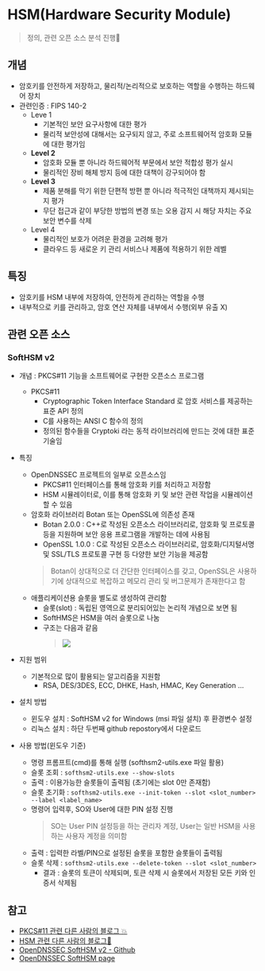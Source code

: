 # HSM(Hardware Security Module)
> 정의, 관련 오픈 소스 분석 진행📝


## 개념
+ 암호키를 안전하게 저장하고, 물리적/논리적으로 보호하는 역할을 수행하는 하드웨어 장치
+ 관련인증 : FIPS 140-2
   + Leve 1
     + 기본적인 보안 요구사항에 대한 평가
     + 물리적 보안성에 대해서는 요구되지 않고, 주로 소프트웨어적 암호화 모듈에 대한 평가임
   + **Level 2**
     + 암호화 모듈 뿐 아니라 하드웨어적 부문에서 보안 적합성 평가 실시
     + 물리적인 장비 해체 방지 등에 대한 대책이 강구되어야 함
   + **Level 3**
     + 제품 분해를 막기 위한 단편적 방편 뿐 아니라 적극적인 대책까지 제시되는 지 평가
     + 무단 접근과 같이 부당한 방법의 변경 또는 오용 감지 시 해당 자치는 주요 보안 변수를 삭제
  + Level 4
     + 물리적인 보호가 어려운 환경을 고려해 평가
     + 클라우드 등 새로운 키 관리 서비스나 제품에 적용하기 위한 레벨
       
## 특징
+ 암호키를 HSM 내부에 저장하여, 안전하게 관리하는 역할을 수행
+ 내부적으로 키를 관리하고, 암호 연산 자체를 내부에서 수행(외부 유출 X)
 
## 관련 오픈 소스
### SoftHSM v2
+ 개념 : PKCS#11 기능을 소프트웨어로 구현한 오픈소스 프로그램
  + PKCS#11
    + Cryptographic Token Interface Standard 로 암호 서비스를 제공하는 표준 API 정의
    + C를 사용하는 ANSI C 함수의 정의
    + 정의된 함수들을 Cryptoki 라는 동적 라이브러리에 만드는 것에 대한 표준 기술임
    
+ 특징
  + OpenDNSSEC 프로젝트의 일부로 오픈소스임
    + PKCS#11 인터페이스를 통해 암호화 키를 처리하고 저장함
    + HSM 시뮬레이터로, 이를 통해 암호화 키 및 보안 관련 작업을 시뮬레이션 할 수 있음
  + 암호화 라이브러리 Botan 또는 OpenSSL에 의존성 존재
    + Botan 2.0.0 : C++로 작성된 오픈소스 라이브러리로, 암호화 및 프로토콜 등을 지원하며 보안 응용 프로그램을 개발하는 데에 사용됨
    + OpenSSL 1.0.0 : C로 작성된 오픈소스 라이브러리로, 암호화/디지털서명 및 SSL/TLS 프로토콜 구현 등 다양한 보안 기능을 제공함
    > Botan이 상대적으로 더 간단한 인터페이스를 갖고, OpenSSL은 사용하기에 상대적으로 복잡하고 메모리 관리 및 버그문제가 존재한다고 함
  + 애플리케이션용 슬롯을 별도로 생성하여 관리함
    + 슬롯(slot) : 독립된 영역으로 분리되어있는 논리적 개념으로 보면 됨
    + SoftHMS은 HSM을 여러 슬롯으로 나눔
    + 구조는 다음과 같음
       > <img src="https://prod-files-secure.s3.us-west-2.amazonaws.com/458aaba5-6bb4-49e3-ac84-7f827aa41d9e/590c5012-a816-44f0-b5f6-3026d9381c61/Untitled.png">
       
+ 지원 범위
  + 기본적으로 많이 활용되는 알고리즘을 지원함
    + RSA, DES/3DES, ECC, DHKE, Hash, HMAC, Key Generation ...
   
+ 설치 방법
  + 윈도우 설치 : SoftHSM v2 for Windows (msi 파일 설치) 후 환경변수 설정
  + 리눅스 설치 : 하단 두번째 github repostory에서 다운로드

+ 사용 방법(윈도우 기준)
  +  명령 프롬프트(cmd)를 통해 실행 (softhsm2-utils.exe 파일 활용)
  +  슬롯 조회 : `softhsm2-utils.exe --show-slots`
    + 출력 : 이용가능한 슬롯들이 출력됨 (초기에는 slot 0만 존재함)
  +  슬롯 초기화 : `softhsm2-utils.exe --init-token --slot <slot_number> --label <label_name>`
    + 명령어 입력후, SO와 User에 대한 PIN 설정 진행
      > SO는 User PIN 설정등을 하는 관리자 계정, User는 일반 HSM을 사용하는 사용자 계정을 의미함
    + 출력 : 입력한 라벨/PIN으로 설정된 슬롯을 포함한 슬롯들이 출력됨
  + 슬롯 삭제 : `softhsm2-utils.exe --delete-token --slot <slot_number>`
    + 결과 : 슬롯의 토큰이 삭제되며, 토큰 삭제 시 슬롯에서 저장된 모든 키와 인증서 삭제됨  
    
  

## 참고
+ [PKCS#11 관련 다른 사람의 블로그 💥](https://blog.naver.com/aepkoreanet/220754502731)
+ [HSM 관련 다른 사람의 블로그🌟](https://hyg4196.tistory.com/128)
+ [OpenDNSSEC SoftHSM v2 - Github](https://github.com/opendnssec/SoftHSMv2)
+ [OpenDNSSEC SoftHSM page](https://www.opendnssec.org/softhsm/)
  
